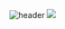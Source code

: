 ![header](https://capsule-render.vercel.app/api?type=wave&color=auto&height=300&section=header&text=Dev%20SeolHuiGwan&fontSize=90)
<a href="#" target="_blank"><img src="https://img.shields.io/badge/뱃지레이블-배경색?style=뱃지모양&logo=로고&logoColor=로고색상"/></a>
